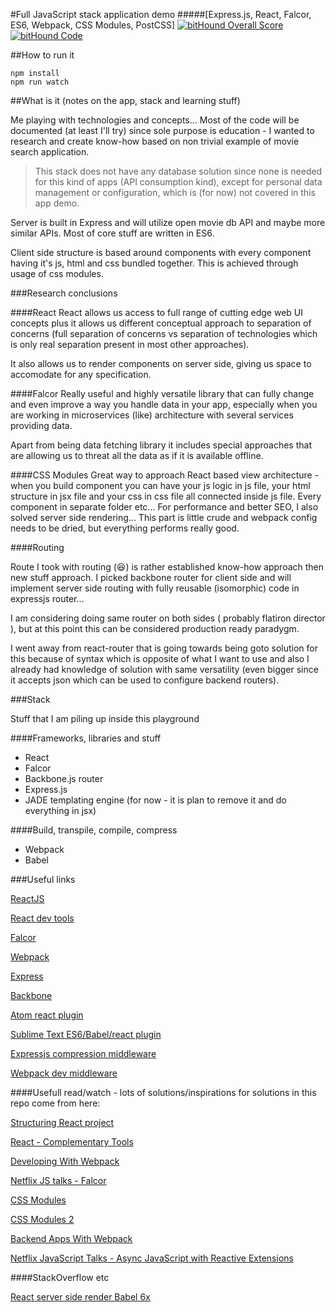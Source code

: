 #Full JavaScript stack application demo
#####[Express.js, React, Falcor, ES6, Webpack, CSS
Modules, PostCSS]
[![bitHound Overall Score](https://www.bithound.io/github/metaphorical/javascript-stack-1/badges/score.svg)](https://www.bithound.io/github/metaphorical/javascript-stack-1)   [![bitHound Code](https://www.bithound.io/github/metaphorical/javascript-stack-1/badges/code.svg)](https://www.bithound.io/github/metaphorical/javascript-stack-1)


##How to run it

```
npm install
npm run watch
```

##What is it (notes on the app, stack and learning stuff)

Me playing with technologies and concepts... Most of the code will be documented (at least I'll try) since sole purpose is education - I wanted to research and create know-how based on non trivial example of movie search application.

>This stack does not have any database solution since none is needed for this kind of apps (API consumption kind), except for personal data management or configuration, which is (for now) not covered in this app demo.

Server is built in Express and will utilize open movie db API and maybe more similar APIs. Most of core stuff are written in ES6.

Client side structure is based around components with every component having it's js, html and css bundled together. This is achieved through usage of css modules.

###Research conclusions

####React
React allows us access to full range of cutting edge web UI concepts plus it allows us different conceptual approach to separation of concerns (full separation of concerns vs separation of technologies which is only real separation present in most other approaches).

It also allows us to render components on server side, giving us space to accomodate for any specification.

####Falcor
Really useful and highly versatile library that can fully change and even improve a way you handle data in your app, especially when you are working in microservices (like) architecture with several services providing data.

Apart from being data fetching library it includes special approaches that are allowing us to threat all the data as if it is available offline.

####CSS Modules
Great way to approach React based view architecture - when you build component you can have your js logic in js file, your html structure in jsx file and your css in css file all connected inside js file. Every component in separate folder etc...
For performance and better SEO, I also solved server side rendering... This part is little crude and webpack config needs to be dried, but everything performs really good.

####Routing

Route I took with routing (:laughing:) is rather established know-how approach then new stuff approach. I picked backbone router for client side and will implement server side routing with fully reusable (isomorphic) code in expressjs router...

I am considering doing same router on both sides ( probably flatiron director ), but at this point this can be considered production ready paradygm.

I went away from react-router that is going towards being goto solution for this because of syntax which is opposite of what I want to use and also I already had knowledge of solution with same versatility (even bigger since it accepts json which can be used to configure backend routers).

###Stack

Stuff that I am piling up inside this playground

####Frameworks, libraries and stuff

* React
* Falcor
* Backbone.js router
* Express.js
* JADE templating engine (for now - it is plan to remove it and do everything in jsx)

####Build, transpile, compile, compress

* Webpack
* Babel

###Useful links

[ReactJS](http://facebook.github.io/react/)

[React dev tools](http://facebook.github.io/react/blog/2015/09/02/new-react-developer-tools.html)

[Falcor](http://netflix.github.io/falcor/)

[Webpack](http://webpack.github.io/)

[Express](http://expressjs.com/en/index.html)

[Backbone](http://backbonejs.org/)

[Atom react plugin](https://orktes.github.io/atom-react/)

[Sublime Text ES6/Babel/react plugin](https://github.com/babel/babel-sublime)

[Expressjs compression middleware](https://www.npmjs.com/package/compression)

[Webpack dev middleware](https://webpack.github.io/docs/webpack-dev-middleware.html)


####Usefull read/watch - lots of solutions/inspirations for solutions in this repo come from here:

[Structuring React project](http://reactjsnews.com/structuring-react-projects/)

[React - Complementary Tools](https://github.com/facebook/react/wiki/Complementary-Tools)

[Developing With Webpack](http://survivejs.com/webpack_react/developing_with_webpack/)

[Netflix JS talks - Falcor](https://www.youtube.com/watch?v=z8UgDZ4rXBU)

[CSS Modules](http://glenmaddern.com/articles/css-modules)

[CSS Modules 2](http://www.sitepoint.com/understanding-css-modules-methodology/)

[Backend Apps With Webpack](http://jlongster.com/Backend-Apps-with-Webpack--Part-I)

[Netflix JavaScript Talks - Async JavaScript with Reactive Extensions](https://www.youtube.com/watch?v=FAZJsxcykPs&list=PLfXiENmg6yyU5kEHyo1kYkq7HEzBOoiTT&index=4)


####StackOverflow etc

[React server side render Babel 6x](http://stackoverflow.com/questions/33472258/react-serverside-rendering-unexpected-token-jsx-and-babel)
